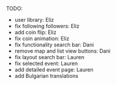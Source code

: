 TODO:

- user library: Eliz
- fix following followers: Eliz
- add coin flip: Eliz
- fix coin animation: Eliz
- fix functionality search bar: Dani
- remove map and list view buttons: Dani
- fix layout search bar: Lauren
- fix selected event: Lauren
- add detailed event page: Lauren
- add Bulgarian translations
